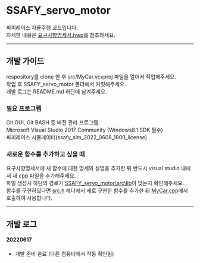 # SSAFY_servo_motor

싸피레이스 자율주행 코드입니다.   
자세한 내용은 [요구사항명세서.hwp](요구사항명세서.hwp)를 참조하세요.


---


## 개발 가이드

respository를 clone 한 후 src/MyCar.vcxproj 파일을 열어서 작업해주세요.   
작업 후 SSAFY_servo_motor 폴더에서 커밋해주세요.   
개발 로그는 README.md 하단에 남겨주세요.   

### 필요 프로그램

Git GUI, Git BASH 등 버전 관리 프로그램   
Microsoft Visual Studio 2017 Community (Windows8.1 SDK 필수)   
싸피레이스 시뮬레이터(ssafy_sim_2022_0608_1800_license)   


### 새로운 함수를 추가하고 싶을 때

요구사항명세서에 새 함수에 대한 명세와 설명을 추가한 뒤 반드시 visual studio 내에서 새 cpp 파일을 추가해주세요.   
파일 생성시 하단의 경로가 [SSAFY_servo_motor\src\lib](/src/lib/)이 맞는지 확인해주세요.   
함수를 구현하였다면 [src.h](src/src.h) 헤더에서 새로 구현한 함수를 추가한 뒤 [MyCar.cpp](src/MyCar.cpp)에서 호출하여 사용합니다.


---


## 개발 로그


#### 20220617

* 개발 준비 완료 (다른 컴퓨터에서 작동 확인됨)
